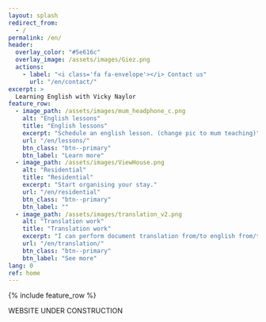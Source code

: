 ```yaml
---
layout: splash
redirect_from:
  - /
permalink: /en/
header:
  overlay_color: "#5e616c"
  overlay_image: /assets/images/Giez.png
  actions:
    - label: "<i class='fa fa-envelope'></i> Contact us"
      url: "/en/contact/"
excerpt: >
  Learning English with Vicky Naylor
feature_row:
  - image_path: /assets/images/mum_headphone_c.png
    alt: "English lessons"
    title: "English lessons"
    excerpt: "Schedule an english lesson. (change pic to mum teaching)"
    url: "/en/lessons/"
    btn_class: "btn--primary"
    btn_label: "Learn more"
  - image_path: /assets/images/ViewHouse.png
    alt: "Residential"
    title: "Residential"
    excerpt: "Start organising your stay."
    url: "/en/residential"
    btn_class: "btn--primary"
    btn_label: ""
  - image_path: /assets/images/translation_v2.png
    alt: "Translation work"
    title: "Translation work"
    excerpt: "I can perform document translation from/to english from/to french."
    url: "/en/translation/"
    btn_class: "btn--primary"
    btn_label: "See more"    
lang: 0
ref: home
---
```


{% include feature_row %}
        
WEBSITE UNDER CONSTRUCTION
